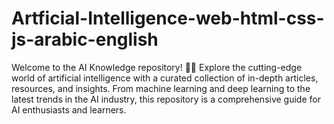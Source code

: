 # Artficial-Intelligence-web-html-css-js-arabic-english
Welcome to the AI Knowledge repository! 🤖✨ Explore the cutting-edge world of artificial intelligence with a curated collection of in-depth articles, resources, and insights. From machine learning and deep learning to the latest trends in the AI industry, this repository is a comprehensive guide for AI enthusiasts and learners.
